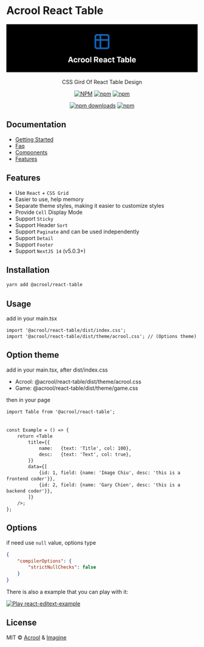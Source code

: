 # Acrool React Table

<a href="https://acrool-react-table.pages.dev/" title="Acrool React Table - CSS Gird Of React Table Design">
    <img src="https://raw.githubusercontent.com/acrool/acrool-react-table/main/example/public/og.webp" alt="Acrool React Table Logo"/>
</a>

<p align="center">
    CSS Gird Of React Table Design
</p>

<div align="center">

[![NPM](https://img.shields.io/npm/v/@acrool/react-table.svg?style=for-the-badge)](https://www.npmjs.com/package/@acrool/react-table)
[![npm](https://img.shields.io/bundlejs/size/@acrool/react-table?style=for-the-badge)](https://github.com/acrool/react-table/blob/main/LICENSE)
[![npm](https://img.shields.io/npm/l/@acrool/react-table?style=for-the-badge)](https://github.com/acrool/acrool-react-table/blob/main/LICENSE)

[![npm downloads](https://img.shields.io/npm/dm/@acrool/react-table.svg?style=for-the-badge)](https://www.npmjs.com/package/@acrool/react-table)
[![npm](https://img.shields.io/npm/dt/@acrool/react-table.svg?style=for-the-badge)](https://www.npmjs.com/package/@acrool/react-table)


</div>



## Documentation

- [Getting Started](https://acrool-react-table.pages.dev/docs/getting-started)
- [Faq](https://acrool-react-table.pages.dev/docs/category/faqs)
- [Components](https://acrool-react-table.pages.dev/docs/category/components)
- [Features](https://acrool-react-table.pages.dev/docs/category/features)


## Features

- Use `React` + `CSS Grid`
- Easier to use, help memory
- Separate theme styles, making it easier to customize styles
- Provide `Cell` Display Mode
- Support `Sticky`
- Support Header `Sort`
- Support `Paginate` and can be used independently
- Support `Detail`
- Support `Footer`
- Support `NextJS 14` (v5.0.3+)


## Installation

```bash
yarn add @acrool/react-table
```

## Usage

add in your main.tsx
```tsx
import '@acrool/react-table/dist/index.css';
import '@acrool/react-table/dist/theme/acrool.css'; // (Options theme) 
```

## Option theme

add in your main.tsx, after dist/index.css

- Acrool: @acrool/react-table/dist/theme/acrool.css
- Game: @acrool/react-table/dist/theme/game.css

then in your page
```tsx
import Table from '@acrool/react-table';


const Example = () => {
    return <Table
        title={{
            name:   {text: 'Title', col: 100},
            desc:   {text: 'Text', col: true},
        }}
        data={[
            {id: 1, field: {name: 'Image Chiu', desc: 'this is a frontend coder'}},
            {id: 2, field: {name: 'Gary Chien', desc: 'this is a backend coder'}},
        ]}
    />;
};
```

## Options

if need use `null` value, options type

```json
{
    "compilerOptions": {
        "strictNullChecks": false
    }
}
```


There is also a example that you can play with it:

[![Play react-editext-example](https://raw.githubusercontent.com/acrool/acrool-react-table-storybook/main/play-in-example-button.svg)](https://acrool-react-table-storybook.pages.dev)


## License

MIT © [Acrool](https://github.com/acrool) & [Imagine](https://github.com/imagine10255)
